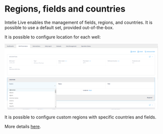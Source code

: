 # Regions, fields and countries

Intelie Live enables the management of fields, regions, and countries. It is possible to use a default set, provided out-of-the-box.

It is possible to configure location for each well:

![Location country and region of a well](<../../.gitbook/assets/image (172).png>)

It is possible to configure custom regions with specific countries and fields.&#x20;

More details [here](../../administration/static-data/regions-fields-and-countries.md).
